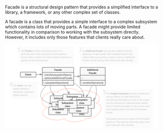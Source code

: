 Facade is a structural design pattern that provides a simplified interface to 
a library, a framework, or any other complex set of classes.

A facade is a class that provides a simple interface to a complex subsystem which contains lots of moving parts.
A facade might provide limited functionality in comparison to working with the subsystem directly. However, 
it includes only those features that clients really care about.

![img.png](img.png)